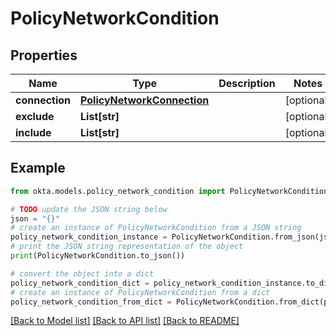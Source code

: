 # PolicyNetworkCondition


## Properties

Name | Type | Description | Notes
------------ | ------------- | ------------- | -------------
**connection** | [**PolicyNetworkConnection**](PolicyNetworkConnection.md) |  | [optional] 
**exclude** | **List[str]** |  | [optional] 
**include** | **List[str]** |  | [optional] 

## Example

```python
from okta.models.policy_network_condition import PolicyNetworkCondition

# TODO update the JSON string below
json = "{}"
# create an instance of PolicyNetworkCondition from a JSON string
policy_network_condition_instance = PolicyNetworkCondition.from_json(json)
# print the JSON string representation of the object
print(PolicyNetworkCondition.to_json())

# convert the object into a dict
policy_network_condition_dict = policy_network_condition_instance.to_dict()
# create an instance of PolicyNetworkCondition from a dict
policy_network_condition_from_dict = PolicyNetworkCondition.from_dict(policy_network_condition_dict)
```
[[Back to Model list]](../README.md#documentation-for-models) [[Back to API list]](../README.md#documentation-for-api-endpoints) [[Back to README]](../README.md)


